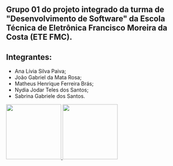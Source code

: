 ##  Grupo 01 do projeto integrado da turma de "Desenvolvimento de Software" da Escola Técnica de Eletrônica Francisco Moreira da Costa (ETE FMC).

## Integrantes:
- Ana Lívia Silva Paiva; 
- João Gabriel da Mata Rosa; 
- Matheus Henrique Ferreira Brás; 
- Nydia Jodar Teles dos Santos; 
- Sabrina Gabriele dos Santos. 


<div align="side">
<a href="https://github.com/G1ProjetoIntegrado">
<img height="150em" src="https://github-readme-stats.vercel.app/api?username=G1ProjetoIntegrado&show_icons=true&theme=chartreuse-dark&include_all_commits=true&count_public=true"/>
<img height="150em" src="https://github-readme-stats.vercel.app/api/top-langs/?username=G1ProjetoIntegrado&layout=compact&langs_count=7&theme=chartreuse-dark"/>
</div>

